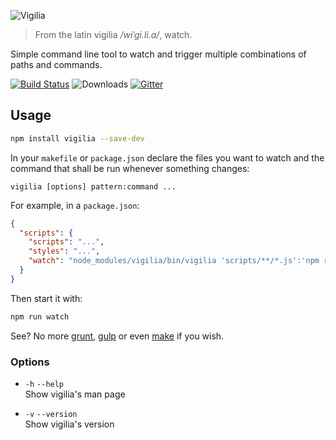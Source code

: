 ![Vigilia](http://gibatronic.github.io/vigilia/etc/vigilia.svg)

> From the latin vigilia */wiˈɡi.li.a/*, watch.

Simple command line tool to watch and trigger multiple combinations of paths and commands.

[![Build Status](https://travis-ci.org/gibatronic/vigilia.svg?branch=master)](https://travis-ci.org/gibatronic/vigilia) ![Downloads](https://img.shields.io/npm/dt/vigilia.svg) [![Gitter](https://badges.gitter.im/gibatronic/vigilia.svg)](https://gitter.im/gibatronic/vigilia?utm_source=badge&utm_medium=badge&utm_campaign=pr-badge)

## Usage

```sh
npm install vigilia --save-dev
```

In your `makefile` or `package.json` declare the files you want to watch and the command that shall be run whenever something changes:

```
vigilia [options] pattern:command ...
```

For example, in a `package.json`:

```json
{
  "scripts": {
    "scripts": "...",
    "styles": "...",
    "watch": "node_modules/vigilia/bin/vigilia 'scripts/**/*.js':'npm run scripts' 'styles/**/*.scss':'npm run styles'"
  }
}
```

Then start it with:

```sh
npm run watch
```

See? No more [grunt](http://gruntjs.com/), [gulp](http://gulpjs.com/) or even [make](https://www.gnu.org/software/make/) if you wish.

### Options

* `-h` `--help`
  <br>
  Show vigilia's man page

* `-v` `--version`
  <br>
  Show vigilia's version
